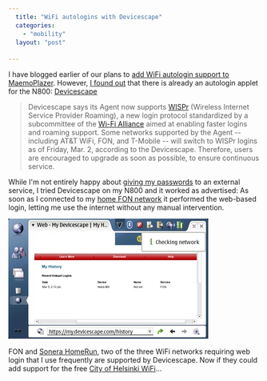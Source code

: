 ```yaml
---
  title: "WiFi autologins with Devicescape"
  categories: 
    - "mobility"
  layout: "post"

---
```

I have blogged earlier of our plans to [add WiFi autologin support to MaemoPlazer][1]. However, [I found out][2] that there is already an autologin applet for the N800: [Devicescape][3]

> Devicescape says its Agent now supports [WISPr][9] (Wireless Internet Service Provider Roaming), a new login protocol standardized by a subcommittee of the [Wi-Fi Alliance][4] aimed at enabling faster logins and roaming support. Some networks supported by the Agent -- including AT&T WiFi, FON, and T-Mobile -- will switch to WISPr logins as of Friday, Mar. 2, according to the Devicescape. Therefore, users are encouraged to upgrade as soon as possible, to ensure continuous service. 

While I'm not entirely happy about [giving my passwords][5] to an external service, I tried Devicescape on my N800 and it worked as advertised: As soon as I connected to my [home FON network][6] it performed the web-based login, letting me use the internet without any manual intervention.

![Autoconnection to FON with DeviceScape on N800](/files/devicescape_n800_small.jpg)

FON and [Sonera HomeRun][7], two of the three WiFi networks requiring web login that I use frequently are supported by Devicescape. Now if they could add support for the free [City of Helsinki WiFi][8]...

[1]: http://bergie.iki.fi/blog/maemo_plazer_released.html
[2]: http://www.linuxdevices.com/news/NS4622554621.html
[3]: http://www.devicescape.com/download/
[4]: http://www.wi-fi.org/
[5]: http://www.devicescape.com/learnmore/started.php
[6]: http://bergie.iki.fi/blog/fon-for-free-in-finland.html
[7]: http://www.homerun.telia.com/eng/start/
[8]: http://www.hel.fi/wps/portal/Helsinki_en/Artikkeli?WCM_GLOBAL_CONTEXT=/en/Helsinki/City+government/City+administration+and+economy/Transactions/WLAN
[9]: http://english.martinvarsavsky.net/fon/fon-improves-wifi-log-on-.html